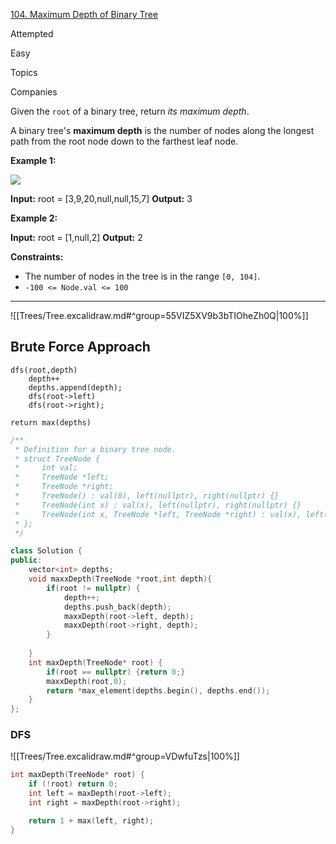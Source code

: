 
[104. Maximum Depth of Binary Tree](https://leetcode.com/problems/maximum-depth-of-binary-tree/)

Attempted

Easy

Topics

Companies

Given the `root` of a binary tree, return _its maximum depth_.

A binary tree's **maximum depth** is the number of nodes along the longest path from the root node down to the farthest leaf node.

**Example 1:**

![](https://assets.leetcode.com/uploads/2020/11/26/tmp-tree.jpg)

**Input:** root = [3,9,20,null,null,15,7]
**Output:** 3

**Example 2:**

**Input:** root = [1,null,2]
**Output:** 2

**Constraints:**

- The number of nodes in the tree is in the range `[0, 104]`.
- `-100 <= Node.val <= 100`
---

![[Trees/Tree.excalidraw.md#^group=55VIZ5XV9b3bTIOheZh0Q|100%]]

## Brute Force Approach

```
dfs(root,depth)
	depth++
	depths.append(depth);
	dfs(root->left)
	dfs(root->right);

return max(depths)
```

```cpp
/**
 * Definition for a binary tree node.
 * struct TreeNode {
 *     int val;
 *     TreeNode *left;
 *     TreeNode *right;
 *     TreeNode() : val(0), left(nullptr), right(nullptr) {}
 *     TreeNode(int x) : val(x), left(nullptr), right(nullptr) {}
 *     TreeNode(int x, TreeNode *left, TreeNode *right) : val(x), left(left), right(right) {}
 * };
 */

class Solution {
public:
    vector<int> depths;
    void maxxDepth(TreeNode *root,int depth){
        if(root != nullptr) { 
            depth++;
            depths.push_back(depth);
            maxxDepth(root->left, depth);
            maxxDepth(root->right, depth);
        }
        
    }
    int maxDepth(TreeNode* root) {
        if(root == nullptr) {return 0;}
        maxxDepth(root,0);
        return *max_element(depths.begin(), depths.end());
    }
};
```


### DFS

![[Trees/Tree.excalidraw.md#^group=VDwfuTzs|100%]]



```cpp
int maxDepth(TreeNode* root) {
	if (!root) return 0;
	int left = maxDepth(root->left);
	int right = maxDepth(root->right);

	return 1 + max(left, right);
}
```


